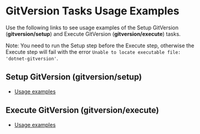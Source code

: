 # GitVersion Tasks Usage Examples

Use the following links to see usage examples of the Setup GitVersion (**gitversion/setup**) and Execute GitVersion (**gitversion/execute**) tasks.

Note: You need to run the Setup step before the Execute step, otherwise the Execute step will fail with the error `Unable to locate executable file: 'dotnet-gitversion'`.

## Setup GitVersion (gitversion/setup)

- [Usage examples](setup.md)

## Execute GitVersion (gitversion/execute)

- [Usage examples](execute.md)
